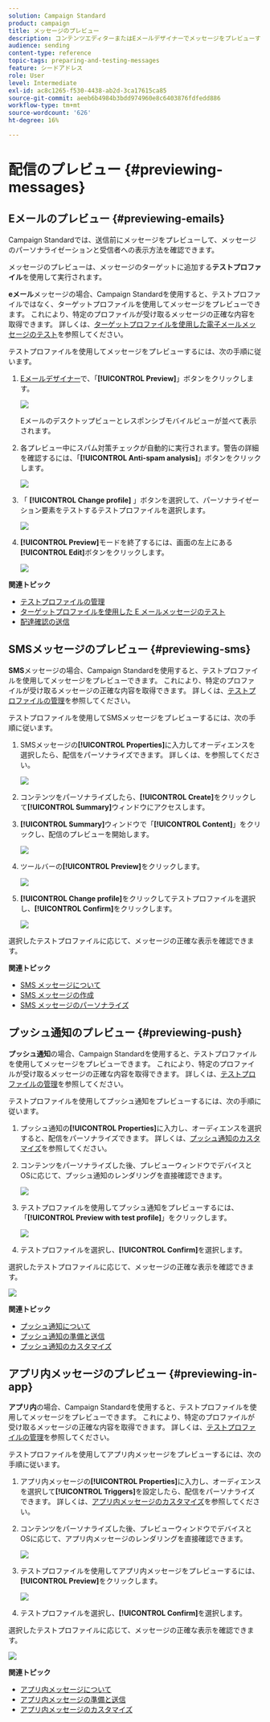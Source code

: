```yaml
---
solution: Campaign Standard
product: campaign
title: メッセージのプレビュー
description: コンテンツエディターまたはEメールデザイナーでメッセージをプレビューする方法を説明します。
audience: sending
content-type: reference
topic-tags: preparing-and-testing-messages
feature: シードアドレス
role: User
level: Intermediate
exl-id: ac8c1265-f530-4438-ab2d-3ca17615ca85
source-git-commit: aeeb6b4984b3bdd974960e8c6403876fdfedd886
workflow-type: tm+mt
source-wordcount: '626'
ht-degree: 16%

---
```


# 配信のプレビュー {#previewing-messages}

## Eメールのプレビュー {#previewing-emails}

Campaign Standardでは、送信前にメッセージをプレビューして、メッセージのパーソナライゼーションと受信者への表示方法を確認できます。

メッセージのプレビューは、メッセージのターゲットに追加する&#x200B;**テストプロファイル**&#x200B;を使用して実行されます。

**eメール**&#x200B;メッセージの場合、Campaign Standardを使用すると、テストプロファイルではなく、ターゲットプロファイルを使用してメッセージをプレビューできます。 これにより、特定のプロファイルが受け取るメッセージの正確な内容を取得できます。 詳しくは、[ターゲットプロファイルを使用した電子メールメッセージのテスト](../../sending/using/testing-messages-using-target.md)を参照してください。

テストプロファイルを使用してメッセージをプレビューするには、次の手順に従います。

1. [Eメールデザイナー](../../designing/using/designing-content-in-adobe-campaign.md)で、「**[!UICONTROL Preview]**」ボタンをクリックします。

   ![](assets/sending_preview.png)

   Eメールのデスクトップビューとレスポンシブモバイルビューが並べて表示されます。

1. 各プレビュー中にスパム対策チェックが自動的に実行されます。警告の詳細を確認するには、「**[!UICONTROL Anti-spam analysis]**」ボタンをクリックします。

   ![](assets/sending_anti-spam_analysis.png)

1. 「 **[!UICONTROL Change profile]** 」ボタンを選択して、パーソナライゼーション要素をテストするテストプロファイルを選択します。

   ![](assets/sending_test-profile.png)

1. **[!UICONTROL Preview]**&#x200B;モードを終了するには、画面の左上にある&#x200B;**[!UICONTROL Edit]**&#x200B;ボタンをクリックします。

   ![](assets/sending_preview_edit.png)

**関連トピック**

* [テストプロファイルの管理](../../audiences/using/managing-test-profiles.md)
* [ターゲットプロファイルを使用した E メールメッセージのテスト](../../sending/using/testing-messages-using-target.md)
* [配達確認の送信](../../sending/using/sending-proofs.md)

## SMSメッセージのプレビュー {#previewing-sms}

**SMS**&#x200B;メッセージの場合、Campaign Standardを使用すると、テストプロファイルを使用してメッセージをプレビューできます。 これにより、特定のプロファイルが受け取るメッセージの正確な内容を取得できます。 詳しくは、[テストプロファイルの管理](../../audiences/using/managing-test-profiles.md)を参照してください。

テストプロファイルを使用してSMSメッセージをプレビューするには、次の手順に従います。

1. SMSメッセージの&#x200B;**[!UICONTROL Properties]**&#x200B;に入力してオーディエンスを選択したら、配信をパーソナライズできます。 詳しくは、[](../../channels/using/personalizing-sms-messages.md)を参照してください。

   ![](assets/sms_preview.png)

1. コンテンツをパーソナライズしたら、**[!UICONTROL Create]**&#x200B;をクリックして&#x200B;**[!UICONTROL Summary]**&#x200B;ウィンドウにアクセスします。

1. **[!UICONTROL Summary]**&#x200B;ウィンドウで「**[!UICONTROL Content]**」をクリックし、配信のプレビューを開始します。

   ![](assets/sms_preview_2.png)

1. ツールバーの&#x200B;**[!UICONTROL Preview]**&#x200B;をクリックします。

   ![](assets/sms_preview_3.png)

1. **[!UICONTROL Change profile]**&#x200B;をクリックしてテストプロファイルを選択し、**[!UICONTROL Confirm]**&#x200B;をクリックします。

   ![](assets/sms_preview_4.png)

選択したテストプロファイルに応じて、メッセージの正確な表示を確認できます。

**関連トピック**

* [SMS メッセージについて](../../channels/using/about-sms-messages.md)
* [SMS メッセージの作成](../../channels/using/creating-an-sms-message.md)
* [SMS メッセージのパーソナライズ](../../channels/using/personalizing-sms-messages.md)

## プッシュ通知のプレビュー {#previewing-push}

**プッシュ通知**&#x200B;の場合、Campaign Standardを使用すると、テストプロファイルを使用してメッセージをプレビューできます。 これにより、特定のプロファイルが受け取るメッセージの正確な内容を取得できます。 詳しくは、[テストプロファイルの管理](../../audiences/using/managing-test-profiles.md)を参照してください。

テストプロファイルを使用してプッシュ通知をプレビューするには、次の手順に従います。

1. プッシュ通知の&#x200B;**[!UICONTROL Properties]**&#x200B;に入力し、オーディエンスを選択すると、配信をパーソナライズできます。 詳しくは、[プッシュ通知のカスタマイズ](../../channels/using/customizing-a-push-notification.md)を参照してください。

1. コンテンツをパーソナライズした後、プレビューウィンドウでデバイスとOSに応じて、プッシュ通知のレンダリングを直接確認できます。

   ![](assets/push_preview.png)

1. テストプロファイルを使用してプッシュ通知をプレビューするには、「**[!UICONTROL Preview with test profile]**」をクリックします。

   ![](assets/push_preview_2.png)

1. テストプロファイルを選択し、**[!UICONTROL Confirm]**&#x200B;を選択します。

選択したテストプロファイルに応じて、メッセージの正確な表示を確認できます。

![](assets/push_preview_3.png)

**関連トピック**

* [プッシュ通知について](../../channels/using/about-push-notifications.md)
* [プッシュ通知の準備と送信](../../channels/using/preparing-and-sending-a-push-notification.md)
* [プッシュ通知のカスタマイズ](../../channels/using/customizing-a-push-notification.md)

## アプリ内メッセージのプレビュー {#previewing-in-app}

**アプリ内**&#x200B;の場合、Campaign Standardを使用すると、テストプロファイルを使用してメッセージをプレビューできます。 これにより、特定のプロファイルが受け取るメッセージの正確な内容を取得できます。 詳しくは、[テストプロファイルの管理](../../audiences/using/managing-test-profiles.md)を参照してください。

テストプロファイルを使用してアプリ内メッセージをプレビューするには、次の手順に従います。

1. アプリ内メッセージの&#x200B;**[!UICONTROL Properties]**&#x200B;に入力し、オーディエンスを選択して&#x200B;**[!UICONTROL Triggers]**&#x200B;を設定したら、配信をパーソナライズできます。 詳しくは、[アプリ内メッセージのカスタマイズ](../../channels/using/customizing-an-in-app-message.md)を参照してください。

1. コンテンツをパーソナライズした後、プレビューウィンドウでデバイスとOSに応じて、アプリ内メッセージのレンダリングを直接確認できます。

   ![](assets/in_app_preview.png)

1. テストプロファイルを使用してアプリ内メッセージをプレビューするには、**[!UICONTROL Preview]**&#x200B;をクリックします。

   ![](assets/in_app_preview_2.png)

1. テストプロファイルを選択し、**[!UICONTROL Confirm]**&#x200B;を選択します。

選択したテストプロファイルに応じて、メッセージの正確な表示を確認できます。

![](assets/in_app_preview_3.png)

**関連トピック**

* [アプリ内メッセージについて](../../channels/using/about-in-app-messaging.md)
* [アプリ内メッセージの準備と送信](../../channels/using/preparing-and-sending-an-in-app-message.md)
* [アプリ内メッセージのカスタマイズ](../../channels/using/customizing-an-in-app-message.md)
